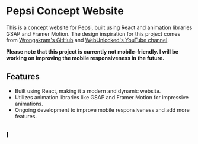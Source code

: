 # Pepsi Concept Website

This is a concept website for Pepsi, built using React and animation libraries GSAP and Framer Motion. The design inspiration for this project comes from [Wrongakram's GitHub](https://www.youtube.com/@WrongAkram) and [WebUnlocked's YouTube channel](https://www.youtube.com/webunlocked).

**Please note that this project is currently not mobile-friendly. I will be working on improving the mobile responsiveness in the future.**
## Features

- Built using React, making it a modern and dynamic website.
- Utilizes animation libraries like GSAP and Framer Motion for impressive animations.
- Ongoing development to improve mobile responsiveness and add more features.

## I
